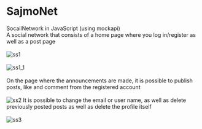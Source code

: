 # SajmoNet
SocailNetwork in JavaScript (using mockapi)<br>
A social network that consists of a home page where you log in/register as well as a post page<br><br>
![ss1](https://user-images.githubusercontent.com/120813343/213603308-4fe35f67-5f7c-46b3-b650-b18157ae6434.PNG)<br><br>
![ss1_1](https://user-images.githubusercontent.com/120813343/213603799-b7a74ecd-6552-4103-9004-2a84f0d04370.PNG)<br><br>
On the page where the announcements are made, it is possible to publish posts, like and comment from the registered account<br><br>
![ss2](https://user-images.githubusercontent.com/120813343/213603441-165fea5c-819d-473d-ad67-39af0a27597a.PNG)
It is possible to change the email or user name, as well as delete previously posted posts as well as delete the profile itself<br><br>
![ss3](https://user-images.githubusercontent.com/120813343/213603635-0de783ad-7dca-48ee-99c3-5b1957f51497.PNG)
